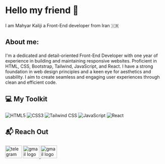 ### 
<h1>Hello my friend 👋</h1>

###

<p>I am Mahyar Kaliji a Front-End developer from Iran 🇮🇷</p>

###

<h2>About me:</h2>

###

<p>I'm a dedicated and detail-oriented Front-End Developer with one year of experience in building and maintaining responsive websites. Proficient in HTML, CSS, Bootstrap, Tailwind, JavaScript, and React. I have a strong foundation in web design principles and a keen eye for aesthetics and usability. I aim to create seamless and engaging user experiences through clean and efficient code.</p>

###

<h2>💻 My Toolkit</h2>

###

<div>

  ![HTML5](https://img.shields.io/badge/HTML5-%23E34F26.svg?style=for-the-badge&logo=html5&logoColor=white)
  ![CSS3](https://img.shields.io/badge/CSS3-%231572B6.svg?style=for-the-badge&logo=css3&logoColor=white)
  ![Tailwind CSS](https://img.shields.io/badge/Tailwind%20CSS-%2328A6D4.svg?style=for-the-badge&logo=tailwind-css&logoColor=white)
  ![JavaScript](https://img.shields.io/badge/JavaScript-%23323330.svg?style=for-the-badge&logo=javascript&logoColor=F7DF1E)
  ![React](https://img.shields.io/badge/React-%23282C34.svg?style=for-the-badge&logo=react&logoColor=61DAFB)

</div>

###

<h2>📬 Reach Out</h2>

###

<div>
  <a href="https://t.me/Mahyar_Kaliji" target="_blank"><img src="https://raw.githubusercontent.com/maurodesouza/profile-readme-generator/master/src/assets/icons/social/telegram/default.svg" width="52" height="40" alt="telegram logo" /></a>
  <a href="mailto:mahyar.kaliji@gmail.com" target="_blank">
    <img src="https://raw.githubusercontent.com/maurodesouza/profile-readme-generator/master/src/assets/icons/social/gmail/default.svg" width="52" height="40" alt="gmail logo"  />
  </a>
  <a href="https://www.linkedin.com/in/mahyarkaliji/" target="_blank">
    <img src="https://raw.githubusercontent.com/maurodesouza/profile-readme-generator/master/src/assets/icons/social/linkedin/default.svg" width="52" height="40" alt="gmail logo"  />
  </a>
</div>


<!--
**MahyarKaliji/MahyarKaliji** is a ✨ _special_ ✨ repository because its `README.md` (this file) appears on your GitHub profile.

Here are some ideas to get you started:

- 🔭 I’m currently working on ...
- 🌱 I’m currently learning ...
- 👯 I’m looking to collaborate on ...
- 🤔 I’m looking for help with ...
- 💬 Ask me about ...
- 📫 How to reach me: ...
- 😄 Pronouns: ...
- ⚡ Fun fact: ...
-->
